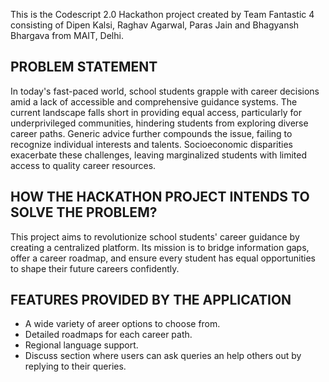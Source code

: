 This is the Codescript 2.0 Hackathon project created by Team Fantastic 4 consisting of Dipen Kalsi, Raghav Agarwal, Paras Jain and Bhagyansh Bhargava from MAIT, Delhi.

## PROBLEM STATEMENT
In today's fast-paced world, school students grapple with career decisions amid a lack of accessible and comprehensive guidance systems. The current landscape falls short in providing equal access, particularly for underprivileged communities, hindering students from exploring diverse career paths. Generic advice further compounds the issue, failing to recognize individual interests and talents. Socioeconomic disparities exacerbate these challenges, leaving marginalized students with limited access to quality career resources.

## HOW THE HACKATHON PROJECT INTENDS TO SOLVE THE PROBLEM?
This project aims to revolutionize school students' career guidance by creating a centralized platform. Its mission is to bridge information gaps, offer a career roadmap, and ensure every student has equal opportunities to shape their future careers confidently. 

## FEATURES PROVIDED BY THE APPLICATION
- A wide variety of areer options to choose from.
- Detailed roadmaps for each career path.
- Regional language support.
- Discuss section where users can ask queries an help others out by replying to their queries.
